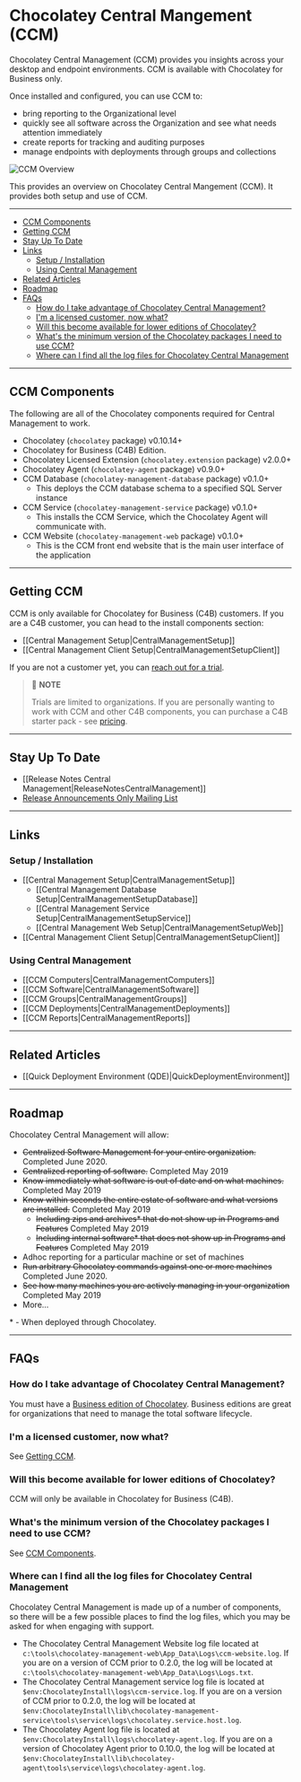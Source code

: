 # Chocolatey Central Mangement (CCM)

Chocolatey Central Management (CCM) provides you insights across your desktop and endpoint environments. CCM is available with Chocolatey for Business only.

Once installed and configured, you can use CCM to:

* bring reporting to the Organizational level
* quickly see all software across the Organization and see what needs attention immediately
* create reports for tracking and auditing purposes
* manage endpoints with deployments through groups and collections

![CCM Overview](images/features/ccm/ccm_overview.jpg)

This provides an overview on Chocolatey Central Mangement (CCM). It provides both setup and use of CCM.

___
<!-- TOC depthFrom:2 depthTo:5 -->

- [CCM Components](#ccm-components)
- [Getting CCM](#getting-ccm)
- [Stay Up To Date](#stay-up-to-date)
- [Links](#links)
  - [Setup / Installation](#setup--installation)
  - [Using Central Management](#using-central-management)
- [Related Articles](#related-articles)
- [Roadmap](#roadmap)
- [FAQs](#faqs)
  - [How do I take advantage of Chocolatey Central Management?](#how-do-i-take-advantage-of-chocolatey-central-management)
  - [I'm a licensed customer, now what?](#im-a-licensed-customer-now-what)
  - [Will this become available for lower editions of Chocolatey?](#will-this-become-available-for-lower-editions-of-chocolatey)
  - [What's the minimum version of the Chocolatey packages I need to use CCM?](#whats-the-minimum-version-of-the-chocolatey-packages-i-need-to-use-ccm)
  - [Where can I find all the log files for Chocolatey Central Management](#where-can-i-find-all-the-log-files-for-chocolatey-central-management)

<!-- /TOC -->

___
## CCM Components

The following are all of the Chocolatey components required for Central Management to work.

* Chocolatey (`chocolatey` package) v0.10.14+
* Chocolatey for Business (C4B) Edition.
* Chocolatey Licensed Extension (`chocolatey.extension` package) v2.0.0+
* Chocolatey Agent (`chocolatey-agent` package) v0.9.0+
* CCM Database (`chocolatey-management-database` package) v0.1.0+
  * This deploys the CCM database schema to a specified SQL Server instance
* CCM Service (`chocolatey-management-service` package) v0.1.0+
  * This installs the CCM Service, which the Chocolatey Agent will communicate with.
* CCM Website (`chocolatey-management-web` package) v0.1.0+
  * This is the CCM front end website that is the main user interface of the application

____
## Getting CCM
CCM is only available for Chocolatey for Business (C4B) customers. If you are a C4B customer, you can head to the install components section:

* [[Central Management Setup|CentralManagementSetup]]
* [[Central Management Client Setup|CentralManagementSetupClient]]

If you are not a customer yet, you can [reach out for a trial](https://chocolatey.org/contact/trial).

> :memo: **NOTE**
>
> Trials are limited to organizations. If you are personally wanting to work with CCM and other C4B components, you can purchase a C4B starter pack - see [pricing](https://chocolatey.org/pricing).

___
## Stay Up To Date
* [[Release Notes Central Management|ReleaseNotesCentralManagement]]
* [Release Announcements Only Mailing List](https://groups.google.com/group/chocolatey-announce)

___
## Links

### Setup / Installation
* [[Central Management Setup|CentralManagementSetup]]
    * [[Central Management Database Setup|CentralManagementSetupDatabase]]
    * [[Central Management Service Setup|CentralManagementSetupService]]
    * [[Central Management Web Setup|CentralManagementSetupWeb]]
* [[Central Management Client Setup|CentralManagementSetupClient]]

### Using Central Management

* [[CCM Computers|CentralManagementComputers]]
* [[CCM Software|CentralManagementSoftware]]
* [[CCM Groups|CentralManagementGroups]]
* [[CCM Deployments|CentralManagementDeployments]]
* [[CCM Reports|CentralManagementReports]]

___
## Related Articles

* [[Quick Deployment Environment (QDE)|QuickDeploymentEnvironment]]

___
## Roadmap

Chocolatey Central Management will allow:

* ~~Centralized Software Management for your entire organization.~~ Completed June 2020.
* ~~Centralized reporting of software.~~ Completed May 2019
* ~~Know immediately what software is out of date and on what machines.~~ Completed May 2019
* ~~Know within seconds the entire estate of software and what versions are installed.~~ Completed May 2019
  * ~~Including zips and archives* that do not show up in Programs and Features~~ Completed May 2019
  * ~~Including internal software* that does not show up in Programs and Features~~ Completed May 2019
* Adhoc reporting for a particular machine or set of machines
* ~~Run arbitrary Chocolatey commands against one or more machines~~ Completed June 2020.
* ~~See how many machines you are actively managing in your organization~~ Completed May 2019
* More...

\* - When deployed through Chocolatey.

____
## FAQs
### How do I take advantage of Chocolatey Central Management?
You must have a [Business edition of Chocolatey](https://chocolatey.org/compare). Business editions are great for organizations that need to manage the total software lifecycle.

### I'm a licensed customer, now what?
See [Getting CCM](#getting-ccm).

### Will this become available for lower editions of Chocolatey?
CCM will only be available in Chocolatey for Business (C4B).

### What's the minimum version of the Chocolatey packages I need to use CCM?
See [CCM Components](#ccm-components).

### Where can I find all the log files for Chocolatey Central Management
Chocolatey Central Management is made up of a number of components, so there will be a few possible places to find the log files, which you may be asked for when engaging with support.

* The Chocolatey Central Management Website log file located at `c:\tools\chocolatey-management-web\App_Data\Logs\ccm-website.log`. If you are on a version of CCM prior to 0.2.0, the log will be located at `c:\tools\chocolatey-management-web\App_Data\Logs\Logs.txt`.
* The Chocolatey Central Management service log file is located at `$env:ChocolateyInstall\logs\ccm-service.log`. If you are on a version of CCM prior to 0.2.0, the log will be located at `$env:ChocolateyInstall\lib\chocolatey-management-service\tools\service\logs\chocolatey.service.host.log`.
* The Chocolatey Agent log file is located at `$env:ChocolateyInstall\logs\chocolatey-agent.log`. If you are on a version of Chocolatey Agent prior to 0.10.0, the log will be located at `$env:ChocolateyInstall\lib\chocolatey-agent\tools\service\logs\chocolatey-agent.log`.

